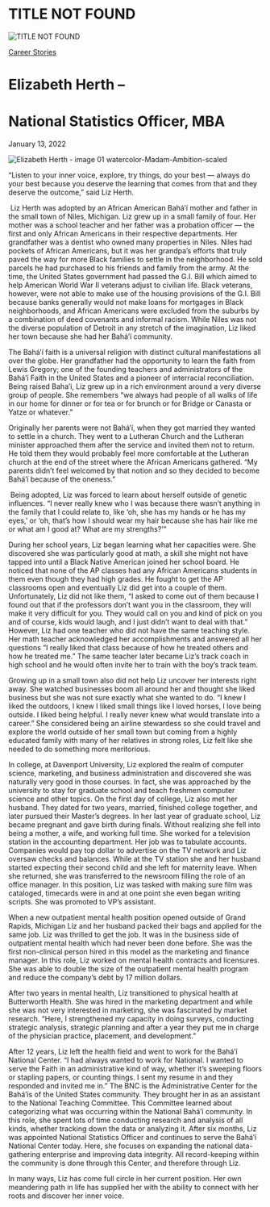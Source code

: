 # TITLE NOT FOUND

![TITLE NOT FOUND](https://madamambition.com/wp-content/uploads/2022/12/Elizabeth-Herth-image-01-watercolor-Madam-Ambition-scaled-1.jpg)

[Career Stories](https://madamambition.com/category/career-stories/)

Elizabeth Herth –
=================

National Statistics Officer, MBA
================================

January 13, 2022

![](https://madamambition.com/wp-content/uploads/2022/12/Elizabeth-Herth-image-01-watercolor-Madam-Ambition-scaled-1.jpg "Elizabeth Herth - image 01 watercolor-Madam-Ambition-scaled")

“Listen to your inner voice, explore, try things, do your best — always do your best because you deserve the learning that comes from that and they deserve the outcome,” said Liz Herth.

 Liz Herth was adopted by an African American Bahá’í mother and father in the small town of Niles, Michigan. Liz grew up in a small family of four. Her mother was a school teacher and her father was a probation officer — the first and only African Americans in their respective departments. Her grandfather was a dentist who owned many properties in Niles. Niles had pockets of African Americans, but it was her grandpa’s efforts that truly paved the way for more Black families to settle in the neighborhood. He sold parcels he had purchased to his friends and family from the army. At the time, the United States government had passed the G.I. Bill which aimed to help American World War II veterans adjust to civilian life. Black veterans, however, were not able to make use of the housing provisions of the G.I. Bill because banks generally would not make loans for mortgages in Black neighborhoods, and African Americans were excluded from the suburbs by a combination of deed covenants and informal racism. While Niles was not the diverse population of Detroit in any stretch of the imagination, Liz liked her town because she had her Bahá’í community.

The Bahá’í faith is a universal religion with distinct cultural manifestations all over the globe. Her grandfather had the opportunity to learn the faith from Lewis Gregory; one of the founding teachers and administrators of the Bahá’í Faith in the United States and a pioneer of interracial reconciliation. Being raised Baha’i, Liz grew up in a rich environment around a very diverse group of people. She remembers “we always had people of all walks of life in our home for dinner or for tea or for brunch or for Bridge or Canasta or Yatze or whatever.”

Originally her parents were not Bahá’í, when they got married they wanted to settle in a church. They went to a Lutheran Church and the Lutheran minister approached them after the service and invited them not to return. He told them they would probably feel more comfortable at the Lutheran church at the end of the street where the African Americans gathered. “My parents didn’t feel welcomed by that notion and so they decided to become Bahá’í because of the oneness.”

 Being adopted, Liz was forced to learn about herself outside of genetic influences. “I never really knew who I was because there wasn’t anything in the family that I could relate to, like ‘oh, she has my hands or he has my eyes,’ or ‘oh, that’s how I should wear my hair because she has hair like me or what am I good at? What are my strengths?’”

During her school years, Liz began learning what her capacities were. She discovered she was particularly good at math, a skill she might not have tapped into until a Black Native American joined her school board. He noticed that none of the AP classes had any African Americans students in them even though they had high grades. He fought to get the AP classrooms open and eventually Liz did get into a couple of them. Unfortunately, Liz did not like them, “I asked to come out of them because I found out that if the professors don’t want you in the classroom, they will make it very difficult for you. They would call on you and kind of pick on you and of course, kids would laugh, and I just didn’t want to deal with that.” However, Liz had one teacher who did not have the same teaching style. Her math teacher acknowledged her accomplishments and answered all her questions “I really liked that class because of how he treated others and how he treated me.” The same teacher later became Liz’s track coach in high school and he would often invite her to train with the boy’s track team.

Growing up in a small town also did not help Liz uncover her interests right away. She watched businesses boom all around her and thought she liked business but she was not sure exactly what she wanted to do. “I knew I liked the outdoors, I knew I liked small things like I loved horses, I love being outside. I liked being helpful. I really never knew what would translate into a career.” She considered being an airline stewardess so she could travel and explore the world outside of her small town but coming from a highly educated family with many of her relatives in strong roles, Liz felt like she needed to do something more meritorious.

In college, at Davenport University, Liz explored the realm of computer science, marketing, and business administration and discovered she was naturally very good in those courses. In fact, she was approached by the university to stay for graduate school and teach freshmen computer science and other topics. On the first day of college, Liz also met her husband. They dated for two years, married, finished college together, and later pursued their Master’s degrees. In her last year of graduate school, Liz became pregnant and gave birth during finals. Without realizing she fell into being a mother, a wife, and working full time. She worked for a television station in the accounting department. Her job was to tabulate accounts. Companies would pay top dollar to advertise on the TV network and Liz oversaw checks and balances. While at the TV station she and her husband started expecting their second child and she left for maternity leave. When she returned, she was transferred to the newsroom filling the role of an office manager. In this position, Liz was tasked with making sure film was cataloged, timecards were in and at one point she even began writing scripts. She was promoted to VP’s assistant.

When a new outpatient mental health position opened outside of Grand Rapids, Michigan Liz and her husband packed their bags and applied for the same job. Liz was thrilled to get the job. It was in the business side of outpatient mental health which had never been done before. She was the first non-clinical person hired in this model as the marketing and finance manager. In this role, Liz worked on mental health contracts and licensures. She was able to double the size of the outpatient mental health program and reduce the company’s debt by 17 million dollars.

After two years in mental health, Liz transitioned to physical health at Butterworth Health. She was hired in the marketing department and while she was not very interested in marketing, she was fascinated by market research. “Here, I strengthened my capacity in doing surveys, conducting strategic analysis, strategic planning and after a year they put me in charge of the physician practice, placement, and development.”

After 12 years, Liz left the health field and went to work for the Bahá’í National Center. “I had always wanted to work for National. I wanted to serve the Faith in an administrative kind of way, whether it’s sweeping floors or stapling papers, or counting things. I sent my resume in and they responded and invited me in.” The BNC is the Administrative Center for the Bahá’ís of the United States community. They brought her in as an assistant to the National Teaching Committee. This Committee learned about categorizing what was occurring within the National Bahá’í community. In this role, she spent lots of time conducting research and analysis of all kinds, whether tracking down the data or analyzing it. After six months, Liz was appointed National Statistics Officer and continues to serve the Bahá’í National Center today. Here, she focuses on expanding the national data-gathering enterprise and improving data integrity. All record-keeping within the community is done through this Center, and therefore through Liz.

In many ways, Liz has come full circle in her current position. Her own meandering path in life has supplied her with the ability to connect with her roots and discover her inner voice.